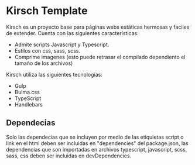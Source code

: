 # Kirsch Template

Kirsch es un proyecto base para páginas webs estáticas hermosas y faciles de extender.
Cuenta con las siguientes características:

* Admite scripts Javascript y Typescript.
* Estilos con css, sass, scss.
* Comprime imagenes (esto puede retrasar el compilado dependiento el tamaño de los archivos)

Kirsch utiliza las siguientes tecnologías:

* Gulp
* Bulma.css
* TypeScript
* Handlebars


## Dependecias

Solo las dependecias que se incluyen por medio de las etiquietas script o link en el html deben ser incluidas en "dependencies" del package.json, las dependencias que son importadas en archivos typescript, javascript, scss, sass, css deben ser incluidas en devDependencies.
